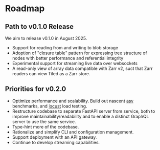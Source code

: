 # Roadmap

## Path to v0.1.0 Release

We aim to release v0.1.0 in August 2025.

- Support for reading from and writing to blob storage
- Adoption of "closure table" pattern for expressing
  tree structure of nodes with better performance and
  referential integrity
- Experimental support for streaming live data over
  websockets
- A read-only view of array data compatible with Zarr v2,
  suct that Zarr readers can view Tiled as a Zarr store.

## Priorities for v0.2.0

- Optimize performance and scalability. Build out nascent
  [asv](https://asv.readthedocs.io/en/latest/) benchmarks, and
  [locust](https://locust.io/) load testing.
- Restructure codebase to separate FastAPI server from
  service, both to improve maintainability/readability and
  to enable a distinct GraphQL server to use the same service.
- Type-hint more of the codebase.
- Rationalize and simplify CLI and configuration management.
- Support deployment with an API gateway.
- Continue to develop streaming capabilities.
